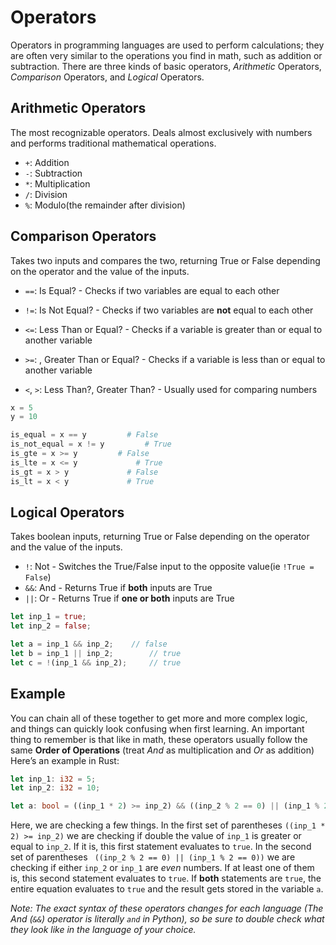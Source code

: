 # Operators
Operators in programming languages are used to perform calculations; they are often very similar to the operations you find in math, such as addition or subtraction. There are three kinds of basic operators, _Arithmetic_ Operators, _Comparison_ Operators, and _Logical_ Operators.

## Arithmetic Operators
The most recognizable operators. Deals almost exclusively with numbers and performs traditional mathematical operations.
- `+`: Addition
- `-`: Subtraction
- `*`: Multiplication
- `/`: Division
- `%`: Modulo(the remainder after division)
## Comparison Operators
Takes two inputs and compares the two, returning True or False depending on the operator and the value of the inputs.
- `==`: Is Equal? - Checks if two variables are equal to each other
- `!=`: Is Not Equal? - Checks if two variables are **not** equal to each other
- `<=`: Less Than or Equal? - Checks if a variable is greater than or equal to another variable
- `>=`: , Greater Than or Equal? - Checks if a variable is less than or equal to another variable

- `<`, `>`: Less Than?, Greater Than? - Usually used for comparing numbers
~~~python
x = 5
y = 10

is_equal = x == y         # False
is_not_equal = x != y         # True
is_gte = x >= y         # False
is_lte = x <= y             # True
is_gt = x > y             # False
is_lt = x < y             # True
~~~

## Logical Operators
Takes boolean inputs, returning True or False depending on the operator and the value of the inputs.
- `!`: Not - Switches the True/False input to the opposite value(ie `!True = False`)
- `&&`: And - Returns True if **both** inputs are True
- `||`: Or - Returns True if **one or both** inputs are True
~~~rust
let inp_1 = true;
let inp_2 = false;

let a = inp_1 && inp_2;    // false
let b = inp_1 || inp_2;        // true
let c = !(inp_1 && inp_2);     // true
~~~

## Example
You can chain all of these together to get more and more complex logic, and things can quickly look confusing when first learning. An important thing to remember is that like in math, these operators usually follow the same **Order of Operations** (treat _And_ as multiplication and _Or_ as addition)
Here’s an example in Rust:
~~~rust
let inp_1: i32 = 5;
let inp_2: i32 = 10;

let a: bool = ((inp_1 * 2) >= inp_2) && ((inp_2 % 2 == 0) || (inp_1 % 2 == 0));     // true
~~~
Here, we are checking a few things. In the first set of parentheses `((inp_1 * 2) >= inp_2)` we are checking if double the value of `inp_1` is greater or equal to `inp_2`. If it is, this first statement evaluates to `true`. In the second set of parentheses ` ((inp_2 % 2 == 0) || (inp_1 % 2 == 0))` we are checking if either `inp_2` or `inp_1` are _even_ numbers. If at least one of them is, this second statement evaluates to `true`. If **both** statements are `true`, the entire equation evaluates to `true` and the result gets stored in the variable `a`.

_Note: The exact syntax of these operators changes for each language (The _And_ (`&&`) operator is literally `and` in Python), so be sure to double check what they look like in the language of your choice._
